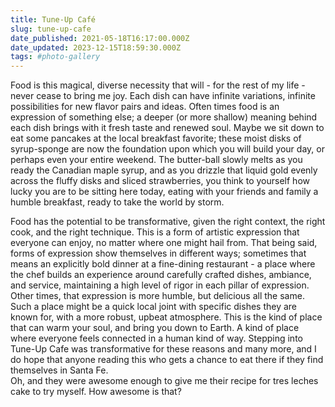 ```yaml
---
title: Tune-Up Café
slug: tune-up-cafe
date_published: 2021-05-18T16:17:00.000Z
date_updated: 2023-12-15T18:59:30.000Z
tags: #photo-gallery
---
```


Food is this magical, diverse necessity that will - for the rest of my life - never cease to bring me joy. Each dish can have infinite variations, infinite possibilities for new flavor pairs and ideas. Often times food is an expression of something else; a deeper (or more shallow) meaning behind each dish brings with it fresh taste and renewed soul. Maybe we sit down to eat some pancakes at the local breakfast favorite; these moist disks of syrup-sponge are now the foundation upon which you will build your day, or perhaps even your entire weekend. The butter-ball slowly melts as you ready the Canadian maple syrup, and as you drizzle that liquid gold evenly across the fluffy disks and sliced strawberries, you think to yourself how lucky you are to be sitting here today, eating with your friends and family a humble breakfast, ready to take the world by storm.

Food has the potential to be transformative, given the right context, the right cook, and the right technique. This is a form of artistic expression that everyone can enjoy, no matter where one might hail from. That being said, forms of expression show themselves in different ways; sometimes that means an explicitly bold dinner at a fine-dining restaurant - a place where the chef builds an experience around carefully crafted dishes, ambiance, and service, maintaining a high level of rigor in each pillar of expression. Other times, that expression is more humble, but delicious all the same. Such a place might be a quick local joint with specific dishes they are known for, with a more robust, upbeat atmosphere. This is the kind of place that can warm your soul, and bring you down to Earth. A kind of place where everyone feels connected in a human kind of way. Stepping into Tune-Up Cafe was transformative for these reasons and many more, and I do hope that anyone reading this who gets a chance to eat there if they find themselves in Santa Fe.  
Oh, and they were awesome enough to give me their recipe for tres leches cake to try myself. How awesome is that?
